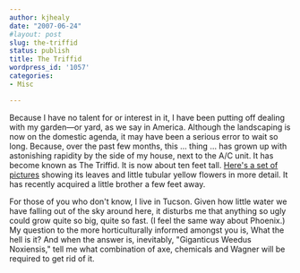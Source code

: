```yaml
---
author: kjhealy
date: "2007-06-24"
#layout: post
slug: the-triffid
status: publish
title: The Triffid
wordpress_id: '1057'
categories:
- Misc

---
```




Because I have no talent for or interest in it, I have been putting off dealing with my garden—or yard, as we say in America. Although the landscaping is now on the domestic agenda, it may have been a serious error to wait so long. Because, over the past few months, this … thing … has grown up with astonishing rapidity by the side of my house, next to the A/C unit. It has become known as The Triffid. It is now about ten feet tall. [Here's a set of pictures](http://www.flickr.com/photos/kjhealy/sets/72157600470697271/) showing its leaves and little tubular yellow flowers in more detail. It has recently acquired a little brother a few feet away.

For those of you who don't know, I live in Tucson. Given how little water we have falling out of the sky around here, it disturbs me that anything so ugly could grow quite so big, quite so fast. (I feel the same way about Phoenix.) My question to the more horticulturally informed amongst you is, What the hell is it? And when the answer is, inevitably, "Giganticus Weedus Noxiensis," tell me what combination of axe, chemicals and Wagner will be required to get rid of it.
